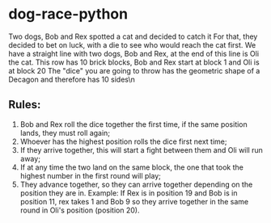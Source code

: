 # dog-race-python

Two dogs, Bob and Rex spotted a cat and decided to catch it
For that, they decided to bet on luck, with a die to see who would reach the cat first.
We have a straight line with two dogs, Bob and Rex, at the end of this line is Oli the cat.
This row has 10 brick blocks, Bob and Rex start at block 1 and Oli is at block 20
The "dice" you are going to throw has the geometric shape of a Decagon and therefore has 10 sides\n

## Rules:
1. Bob and Rex roll the dice together the first time, if the same position lands, they must roll again;
2. Whoever has the highest position rolls the dice first next time;
3. If they arrive together, this will start a fight between them and Oli will run away;
4. If at any time the two land on the same block, the one that took the highest number in the first round will play;
5. They advance together, so they can arrive together depending on the position they are in.
Example: If Rex is in position 19 and Bob is in position 11, rex takes 1 and Bob 9 so they arrive together in the same round in Oli's position (position 20).
